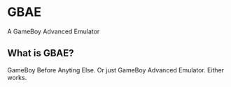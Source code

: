 # GBAE

A GameBoy Advanced Emulator

## What is GBAE?

GameBoy Before Anyting Else. Or just GameBoy Advanced Emulator. Either works.
